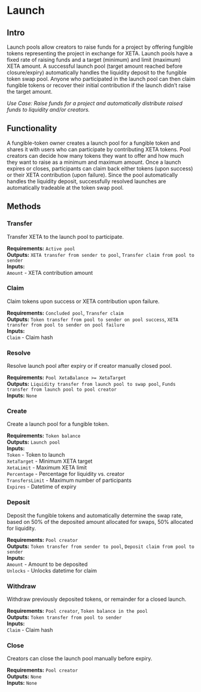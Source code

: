 # Launch

## Intro
Launch pools allow creators to raise funds for a project by offering fungible tokens representing the project in exchange for XETA. Launch pools have a fixed rate of raising funds and a target (minimum) and limit (maximum) XETA amount. A successful launch pool (target amount reached before closure/expiry) automatically handles the liquidity deposit to the fungible token swap pool. Anyone who participated in the launch pool can then claim fungible tokens or recover their initial contribution if the launch didn’t raise the target amount.

*Use Case: Raise funds for a project and automatically distribute raised funds to liquidity and/or creators.*

## Functionality
A fungible-token owner creates a launch pool for a fungible token and shares it with users who can participate by contributing XETA tokens. Pool creators can decide how many tokens they want to offer and how much they want to raise as a minimum and maximum amount. Once a launch expires or closes, participants can claim back either tokens (upon success) or their XETA contribution (upon failure). Since the pool automatically handles the liquidity deposit, successfully resolved launches are automatically tradeable at the token swap pool.

## Methods

### Transfer
Transfer XETA to the launch pool to participate.

**Requirements:** `Active pool`  
**Outputs:** `XETA transfer from sender to pool`, `Transfer claim from pool to sender`  
**Inputs:**  
`Amount` - XETA contribution amount  

### Claim
Claim tokens upon success or XETA contribution upon failure.

**Requirements:** `Concluded pool`, `Transfer claim`  
**Outputs:** `Token transfer from pool to sender on pool success`, `XETA transfer from pool to sender on pool failure`  
**Inputs:**  
`Claim` - Claim hash    

### Resolve
Resolve launch pool after expiry or if creator manually closed pool.

**Requirements:** `Pool XetaBalance >= XetaTarget`  
**Outputs:** `Liquidity transfer from launch pool to swap pool`, `Funds transfer from launch pool to pool creator`  
**Inputs:** `None`  

### Create
Create a launch pool for a fungible token.

**Requirements:** `Token balance`  
**Outputs:** `Launch pool`  
**Inputs:**  
`Token` - Token to launch  
`XetaTarget` - Minimum XETA target  
`XetaLimit` - Maximum XETA limit  
`Percentage` - Percentage for liquidity vs. creator  
`TransfersLimit` - Maximum number of participants  
`Expires` - Datetime of expiry  

### Deposit
Deposit the fungible tokens and automatically determine the swap rate, based on 50% of the deposited amount allocated for swaps, 50% allocated for liquidity.

**Requirements:** `Pool creator`  
**Outputs:** `Token transfer from sender to pool`, `Deposit claim from pool to sender`    
**Inputs:**  
`Amount` - Amount to be deposited  
`Unlocks` - Unlocks datetime for claim  

### Withdraw
Withdraw previously deposited tokens, or remainder for a closed launch.

**Requirements:** `Pool creator`, `Token balance in the pool`  
**Outputs:** `Token transfer from pool to sender`  
**Inputs:**  
`Claim` - Claim hash  

### Close
Creators can close the launch pool manually before expiry.

**Requirements:** `Pool creator`  
**Outputs:** `None`  
**Inputs:** `None`  

<div style="page-break-after: always; visibility: hidden">\pagebreak</div>